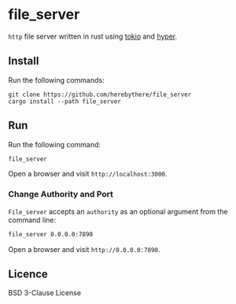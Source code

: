 # file_server

`http` file server written in rust using [tokio](https://tokio.rs/) and
[hyper](https://hyper.rs/).

## Install

Run the following commands:

```
git clone https://github.com/herebythere/file_server
cargo install --path file_server
```

## Run

Run the following command:

```sh
file_server
```

Open a browser and visit `http://localhost:3000`.

### Change Authority and Port

`File_server` accepts an `authority` as an optional argument from the command line:

```sh
file_server 0.0.0.0:7890
```

Open a browser and visit `http://0.0.0.0:7890`.

## Licence

BSD 3-Clause License
